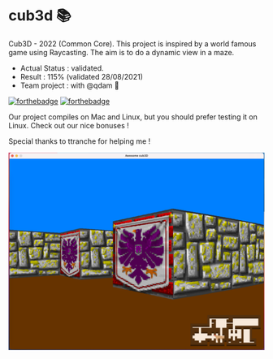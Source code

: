 # cub3d 📚
Cub3D - 2022 (Common Core).
This project is inspired by a world famous game using Raycasting. The aim is to do a dynamic view in a maze.

- Actual Status : validated.
- Result        : 115% (validated 28/08/2021)
- Team project  : with @qdam 💯

[![forthebadge](https://forthebadge.com/images/badges/made-with-c.svg)](https://forthebadge.com)
[![forthebadge](https://forthebadge.com/images/badges/built-with-love.svg)](https://forthebadge.com)

Our project compiles on Mac and Linux, but you should prefer testing it on Linux. 
Check out our nice bonuses !

Special thanks to ttranche for helping me !

![Alt text](/cub3d.png?raw=true "cub3D")
